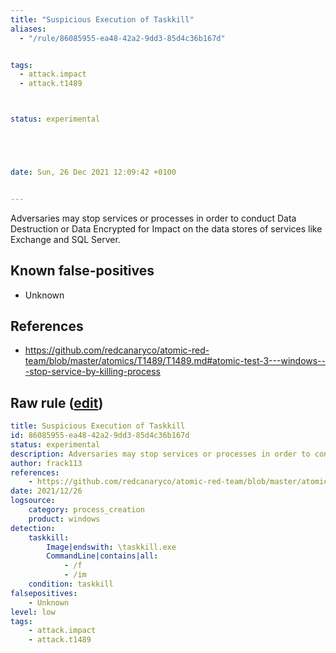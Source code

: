 ```yaml
---
title: "Suspicious Execution of Taskkill"
aliases:
  - "/rule/86085955-ea48-42a2-9dd3-85d4c36b167d"


tags:
  - attack.impact
  - attack.t1489



status: experimental





date: Sun, 26 Dec 2021 12:09:42 +0100


---
```


Adversaries may stop services or processes in order to conduct Data Destruction or Data Encrypted for Impact on the data stores of services like Exchange and SQL Server.

<!--more-->


## Known false-positives

* Unknown



## References

* https://github.com/redcanaryco/atomic-red-team/blob/master/atomics/T1489/T1489.md#atomic-test-3---windows---stop-service-by-killing-process


## Raw rule ([edit](https://github.com/SigmaHQ/sigma/edit/master/rules/windows/process_creation/proc_creation_win_susp_taskkill.yml))
```yaml
title: Suspicious Execution of Taskkill
id: 86085955-ea48-42a2-9dd3-85d4c36b167d
status: experimental
description: Adversaries may stop services or processes in order to conduct Data Destruction or Data Encrypted for Impact on the data stores of services like Exchange and SQL Server.
author: frack113
references:
    - https://github.com/redcanaryco/atomic-red-team/blob/master/atomics/T1489/T1489.md#atomic-test-3---windows---stop-service-by-killing-process
date: 2021/12/26
logsource:
    category: process_creation
    product: windows
detection:
    taskkill:
        Image|endswith: \taskkill.exe
        CommandLine|contains|all: 
            - /f 
            - /im
    condition: taskkill
falsepositives:
    - Unknown
level: low
tags:
    - attack.impact
    - attack.t1489

```
